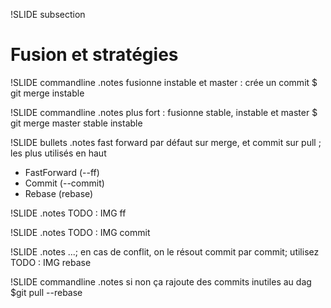 !SLIDE subsection
# Fusion et stratégies #

!SLIDE commandline
.notes fusionne instable et master : crée un commit
	$ git merge instable

!SLIDE commandline
.notes plus fort : fusionne stable, instable et master
	$ git merge master stable instable

!SLIDE bullets
.notes fast forward par défaut sur merge, et commit sur pull ; les plus utilisés en haut
  * FastForward (--ff)
  * Commit (--commit)
  * Rebase (rebase)

!SLIDE
.notes
TODO : IMG ff

!SLIDE
.notes
TODO : IMG commit

!SLIDE
.notes ...; en cas de conflit, on le résout commit par commit; utilisez
TODO : IMG rebase

!SLIDE commandline
.notes si non ça rajoute des commits inutiles au dag
	$git pull --rebase
